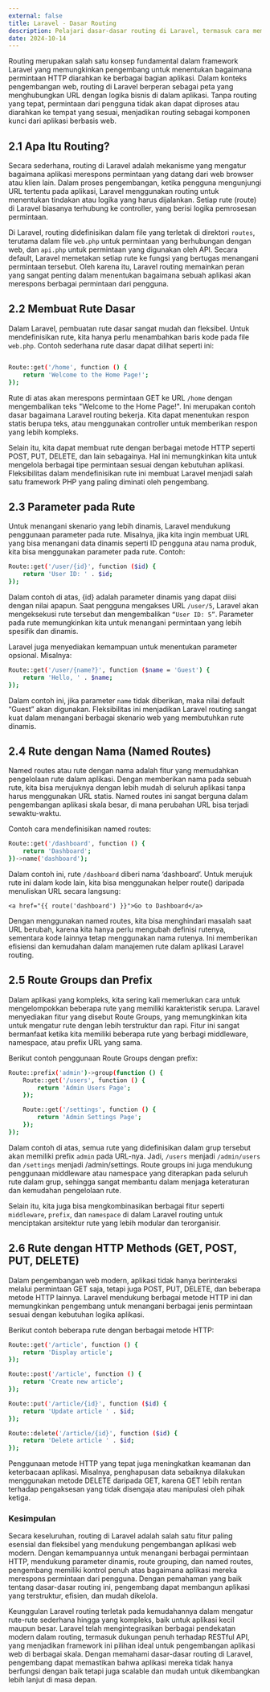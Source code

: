 ```yaml
---
external: false
title: Laravel - Dasar Routing
description: Pelajari dasar-dasar routing di Laravel, termasuk cara membuat rute dasar, parameter dinamis, named routes, route groups, serta dukungan metode HTTP (GET, POST, PUT, DELETE) untuk membangun aplikasi web yang efisien dan terstruktur.
date: 2024-10-14
---
```


Routing merupakan salah satu konsep fundamental dalam framework Laravel yang memungkinkan pengembang untuk menentukan bagaimana permintaan HTTP diarahkan ke berbagai bagian aplikasi. Dalam konteks pengembangan web, routing di Laravel berperan sebagai peta yang menghubungkan URL dengan logika bisnis di dalam aplikasi. Tanpa routing yang tepat, permintaan dari pengguna tidak akan dapat diproses atau diarahkan ke tempat yang sesuai, menjadikan routing sebagai komponen kunci dari aplikasi berbasis web.

## 2.1 Apa Itu Routing?

Secara sederhana, routing di Laravel adalah mekanisme yang mengatur bagaimana aplikasi merespons permintaan yang datang dari web browser atau klien lain. Dalam proses pengembangan, ketika pengguna mengunjungi URL tertentu pada aplikasi, Laravel menggunakan routing untuk menentukan tindakan atau logika yang harus dijalankan. Setiap rute (route) di Laravel biasanya terhubung ke controller, yang berisi logika pemrosesan permintaan.

Di Laravel, routing didefinisikan dalam file yang terletak di direktori ``routes``, terutama dalam file ``web.php`` untuk permintaan yang berhubungan dengan web, dan ``api.php`` untuk permintaan yang digunakan oleh API. Secara default, Laravel memetakan setiap rute ke fungsi yang bertugas menangani permintaan tersebut. Oleh karena itu, Laravel routing memainkan peran yang sangat penting dalam menentukan bagaimana sebuah aplikasi akan merespons berbagai permintaan dari pengguna.

## 2.2 Membuat Rute Dasar

Dalam Laravel, pembuatan rute dasar sangat mudah dan fleksibel. Untuk mendefinisikan rute, kita hanya perlu menambahkan baris kode pada file ``web.php``. Contoh sederhana rute dasar dapat dilihat seperti ini:

```bash

Route::get('/home', function () {
    return 'Welcome to the Home Page!';
});

```

Rute di atas akan merespons permintaan GET ke URL ``/home`` dengan mengembalikan teks "Welcome to the Home Page!". Ini merupakan contoh dasar bagaimana Laravel routing bekerja. Kita dapat menentukan respon statis berupa teks, atau menggunakan controller untuk memberikan respon yang lebih kompleks.

Selain itu, kita dapat membuat rute dengan berbagai metode HTTP seperti POST, PUT, DELETE, dan lain sebagainya. Hal ini memungkinkan kita untuk mengelola berbagai tipe permintaan sesuai dengan kebutuhan aplikasi. Fleksibilitas dalam mendefinisikan rute ini membuat Laravel menjadi salah satu framework PHP yang paling diminati oleh pengembang.

## 2.3 Parameter pada Rute

Untuk menangani skenario yang lebih dinamis, Laravel mendukung penggunaan parameter pada rute. Misalnya, jika kita ingin membuat URL yang bisa menangani data dinamis seperti ID pengguna atau nama produk, kita bisa menggunakan parameter pada rute. Contoh:
```bash
Route::get('/user/{id}', function ($id) {
    return 'User ID: ' . $id;
});
```

Dalam contoh di atas, {id} adalah parameter dinamis yang dapat diisi dengan nilai apapun. Saat pengguna mengakses URL ``/user/5``, Laravel akan mengeksekusi rute tersebut dan mengembalikan ``“User ID: 5”``. Parameter pada rute memungkinkan kita untuk menangani permintaan yang lebih spesifik dan dinamis.

Laravel juga menyediakan kemampuan untuk menentukan parameter opsional. Misalnya:
```bash
Route::get('/user/{name?}', function ($name = 'Guest') {
    return 'Hello, ' . $name;
});
```

Dalam contoh ini, jika parameter ``name`` tidak diberikan, maka nilai default “Guest” akan digunakan. Fleksibilitas ini menjadikan Laravel routing sangat kuat dalam menangani berbagai skenario web yang membutuhkan rute dinamis.

## 2.4 Rute dengan Nama (Named Routes)

Named routes atau rute dengan nama adalah fitur yang memudahkan pengelolaan rute dalam aplikasi. Dengan memberikan nama pada sebuah rute, kita bisa merujuknya dengan lebih mudah di seluruh aplikasi tanpa harus menggunakan URL statis. Named routes ini sangat berguna dalam pengembangan aplikasi skala besar, di mana perubahan URL bisa terjadi sewaktu-waktu.

Contoh cara mendefinisikan named routes:
```bash
Route::get('/dashboard', function () {
    return 'Dashboard';
})->name('dashboard');
```
Dalam contoh ini, rute ``/dashboard`` diberi nama ‘dashboard’. Untuk merujuk rute ini dalam kode lain, kita bisa menggunakan helper route() daripada menuliskan URL secara langsung:

``<a href="{{ route('dashboard') }}">Go to Dashboard</a>``

Dengan menggunakan named routes, kita bisa menghindari masalah saat URL berubah, karena kita hanya perlu mengubah definisi rutenya, sementara kode lainnya tetap menggunakan nama rutenya. Ini memberikan efisiensi dan kemudahan dalam manajemen rute dalam aplikasi Laravel routing.

## 2.5 Route Groups dan Prefix

Dalam aplikasi yang kompleks, kita sering kali memerlukan cara untuk mengelompokkan beberapa rute yang memiliki karakteristik serupa. Laravel menyediakan fitur yang disebut Route Groups, yang memungkinkan kita untuk mengatur rute dengan lebih terstruktur dan rapi. Fitur ini sangat bermanfaat ketika kita memiliki beberapa rute yang berbagi middleware, namespace, atau prefix URL yang sama.

Berikut contoh penggunaan Route Groups dengan prefix:

```bash
Route::prefix('admin')->group(function () {
    Route::get('/users', function () {
        return 'Admin Users Page';
    });

    Route::get('/settings', function () {
        return 'Admin Settings Page';
    });
});
```

Dalam contoh di atas, semua rute yang didefinisikan dalam grup tersebut akan memiliki prefix ``admin`` pada URL-nya. Jadi, ``/users`` menjadi ``/admin/users`` dan ``/settings`` menjadi /admin/settings. Route groups ini juga mendukung penggunaan middleware atau namespace yang diterapkan pada seluruh rute dalam grup, sehingga sangat membantu dalam menjaga keteraturan dan kemudahan pengelolaan rute.

Selain itu, kita juga bisa mengkombinasikan berbagai fitur seperti ``middleware``, ``prefix``, dan ``namespace`` di dalam Laravel routing untuk menciptakan arsitektur rute yang lebih modular dan terorganisir.

## 2.6 Rute dengan HTTP Methods (GET, POST, PUT, DELETE)

Dalam pengembangan web modern, aplikasi tidak hanya berinteraksi melalui permintaan GET saja, tetapi juga POST, PUT, DELETE, dan beberapa metode HTTP lainnya. Laravel mendukung berbagai metode HTTP ini dan memungkinkan pengembang untuk menangani berbagai jenis permintaan sesuai dengan kebutuhan logika aplikasi.

Berikut contoh beberapa rute dengan berbagai metode HTTP:
```bash
Route::get('/article', function () {
    return 'Display article';
});

Route::post('/article', function () {
    return 'Create new article';
});

Route::put('/article/{id}', function ($id) {
    return 'Update article ' . $id;
});

Route::delete('/article/{id}', function ($id) {
    return 'Delete article ' . $id;
});
```

Penggunaan metode HTTP yang tepat juga meningkatkan keamanan dan keterbacaan aplikasi. Misalnya, penghapusan data sebaiknya dilakukan menggunakan metode DELETE daripada GET, karena GET lebih rentan terhadap pengaksesan yang tidak disengaja atau manipulasi oleh pihak ketiga.

### Kesimpulan

Secara keseluruhan, routing di Laravel adalah salah satu fitur paling esensial dan fleksibel yang mendukung pengembangan aplikasi web modern. Dengan kemampuannya untuk menangani berbagai permintaan HTTP, mendukung parameter dinamis, route grouping, dan named routes, pengembang memiliki kontrol penuh atas bagaimana aplikasi mereka merespons permintaan dari pengguna. Dengan pemahaman yang baik tentang dasar-dasar routing ini, pengembang dapat membangun aplikasi yang terstruktur, efisien, dan mudah dikelola.

Keunggulan Laravel routing terletak pada kemudahannya dalam mengatur rute-rute sederhana hingga yang kompleks, baik untuk aplikasi kecil maupun besar. Laravel telah mengintegrasikan berbagai pendekatan modern dalam routing, termasuk dukungan penuh terhadap RESTful API, yang menjadikan framework ini pilihan ideal untuk pengembangan aplikasi web di berbagai skala. Dengan memahami dasar-dasar routing di Laravel, pengembang dapat memastikan bahwa aplikasi mereka tidak hanya berfungsi dengan baik tetapi juga scalable dan mudah untuk dikembangkan lebih lanjut di masa depan.






